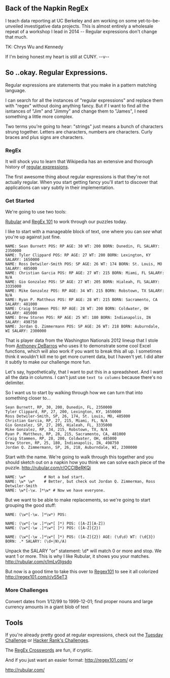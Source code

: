 ## Back of the Napkin RegEx

I teach data reporting at UC Berkeley and am working on some yet-to-be-unveiled investigative data projects. This is almost entirely a wholesale repeat of a workshop I lead in 2014 -- Regular expressions don't change that much.

TK: Chrys Wu and Kennedy

If I'm being honest my heart is still at CUNY.
--v--

## So ..okay. Regular Expressions.

Regular expressions are statements that you make in a pattern matching language.

I can search for all the instances of "regular expressions" and replace them with "regex" without doing anything fancy. But if I want to find all the isntances of "Jim" and "Jimmy" and change them to "James", I need something a little more complex.

Two terms you're going to hear: "strings" just means a bunch of characters strung together. Letters are characters, numbers are characters. Curly braces and plus signs are characters.

### RegEx

It will shock you to learn that Wikipedia has an extensive and thorough history of [regular expressions](http://en.wikipedia.org/wiki/Regular_expression).

The first awesome thing about regular expressions is that they're not actually regular. When you start getting fancy you'll start to discover that applications can vary subtly in their implementation.


### Get Started

We're going to use two tools:

[Rubular](http://rubular.com/) and [RegEx 101](http://regex101.com/) to work through our puzzles today.

I like to start with a manageable block of text, one where you can *see* what you're up against just fine.

    NAME: Sean Burnett POS: RP AGE: 30 WT: 200 BORN: Dunedin, FL SALARY: 2350000
    NAME: Tyler Clippard POS: RP AGE: 27 WT: 200 BORN: Lexington, KY SALARY: 1650000
    NAME: Ross Detwiler-Smith POS: SP AGE: 26 WT: 174 BORN: St. Louis, MO SALARY: 485000
    NAME: Christian Garcia POS: RP AGE: 27 WT: 215 BORN: Miami, FL SALARY: N/A
    NAME: Gio Gonzalez POS: SP AGE: 27 WT: 205 BORN: Hialeah, FL SALARY: 3335000
    NAME: Mike Gonzalez POS: RP AGE: 34 WT: 215 BORN: Robstown, TX SALARY: N/A
    NAME: Ryan P. Mattheus POS: RP AGE: 28 WT: 215 BORN: Sacramento, CA SALARY: 481000
    NAME: Craig Stammen POS: RP AGE: 28 WT: 200 BORN: Coldwater, OH SALARY: 485000
    NAME: Drew Storen POS: RP AGE: 25 WT: 180 BORN: Indianapolis, IN SALARY: 498750
    NAME: Jordan Q. Zimmermann POS: SP AGE: 26 WT: 218 BORN: Auburndale, WI SALARY: 2300000


That is player data from the Washington Nationals 2012 lineup that I stole from [Anthoney DeBarros](http://www.anthonydebarros.com/2012/10/09/excel-extract-text-find-mid-string/) who uses it to demonstrate some cool Excel functions, which will also work if you want to break this all up. I sometimes think it wouldn't kill me to get more current data, but I haven't yet. I did alter it subtly to make our challenge more fun.

Let's say, hypothetically, that I want to put this in a spreadsheet. And I want all the data in columns. I can't just use `text to columns` because there's no delimiter.

So I want us to start by walking through how we can turn that into something closer to...

    Sean Burnett, RP, 30, 200, Dunedin, FL, 2350000
    Tyler Clippard, RP, 27, 200, Lexington, KY, 1650000
    Ross Detwiler-Smith, SP, 26, 174, St. Louis, MO, 485000
    Christian Garcia, RP, 27, 215, Miami, FL, N/A
    Gio Gonzalez, SP, 27, 205, Hialeah, FL, 3335000
    Mike Gonzalez, RP, 34, 215, Robstown, TX, N/A
    Ryan P. Mattheus, RP, 28, 215, Sacramento, CA, 481000
    Craig Stammen, RP, 28, 200, Coldwater, OH, 485000
    Drew Storen, RP, 25, 180, Indianapolis, IN, 498750
    Jordan Q. Zimmermann, SP, 26, 218, Auburndale, WI, 2300000


Start with the name. We're going to walk through this together and you should sketch out on a napkin how you think we can solve each piece of the puzzle. <http://rubular.com/r/OCClBeRKQi>

    NAME: \w*        # Not a bad start.
    NAME: \w* \w*    # Better, but check out Jordan Q. Zimmerman, Ross Detwiler-Smith
    NAME: \w*[-\w. ]*\w* # Now we have everyone.

But we want to be able to make replacements, so we're going to start grouping the good stuff:

    NAME: (\w*[-\w. ]*\w*) POS:

    NAME: (\w*[-\w .]*\w*[ ]*) POS: ([A-Z][A-Z])
    NAME: (\w*[-\w .]*\w*[ ]*) POS: ([A-Z]{2})

    NAME: (\w*[-\w .]*\w*[ ]*) POS: ([A-Z]{2}) AGE: (\d\d) WT: (\d{3}) BORN: .* SALARY: (\d+|N\/A)

Unpack the SALARY "or" statement: \d* will match 0 or more and stop. We want 1 or more. This is why I like Rubular, it shows you your matches. <http://rubular.com/r/lmLv0Igsdo>

But now is a good time to take this over to [Regex101](http://regex101.com/) to see it all colorized http://regex101.com/r/vS5eT3



### More Challenges
Convert dates from 1/12/99 to 1999-12-01; find proper nouns and large currency amounts in a giant blob of text

## Tools
If you're already pretty good at regular expressions, check out the [Tuesday Challenge](http://callumacrae.github.io/regex-tuesday/) or [Hacker Rank's Challenges](https://www.hackerrank.com/categories/miscellaneous/regex).

The [RegEx Crosswords](http://regexcrossword.com/) are fun, if cryptic.

And if you just want an easier format:
http://regex101.com/ or

http://rubular.com/
